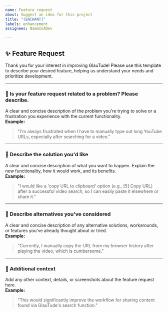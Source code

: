```yaml
---
name: Feature request
about: Suggest an idea for this project
title: "[ENCHANT]"
labels: enhancement
assignees: NammIsADev

---
```


## ✨ Feature Request  
Thank you for your interest in improving GlauTude! Please use this template to describe your desired feature, helping us understand your needs and prioritize development.

---

### 📌 Is your feature request related to a problem? Please describe.  
A clear and concise description of the problem you're trying to solve or a frustration you experience with the current functionality.  
**Example:**  
> "I'm always frustrated when I have to manually type out long YouTube URLs, especially after searching for a video."

---

### 📌 Describe the solution you'd like  
A clear and concise description of what you want to happen. Explain the new functionality, how it would work, and its benefits.  
**Example:**  
> "I would like a 'copy URL to clipboard' option (e.g., [5] Copy URL) after a successful video search, so I can easily paste it elsewhere or share it."

---

### 📌 Describe alternatives you've considered  
A clear and concise description of any alternative solutions, workarounds, or features you've already thought about or tried.  
**Example:**  
> "Currently, I manually copy the URL from my browser history after playing the video, which is cumbersome."

---

### 📌 Additional context  
Add any other context, details, or screenshots about the feature request here.  
**Example:**  
> "This would significantly improve the workflow for sharing content found via GlauTude's search function."
